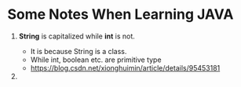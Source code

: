 # Some Notes When Learning JAVA

1. **String** is capitalized while **int** is not.
    * It is because String is a class.
    * While int, boolean etc. are primitive type
    * https://blog.csdn.net/xionghuimin/article/details/95453181

2.